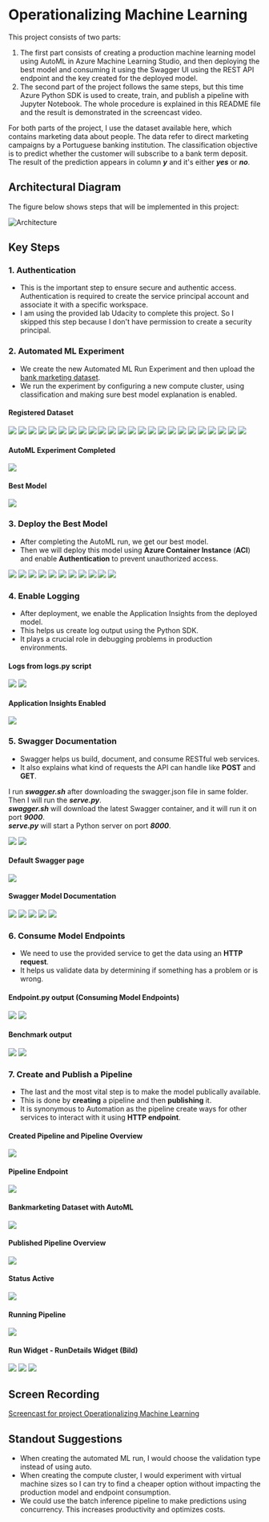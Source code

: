 # Operationalizing Machine Learning

This project consists of two parts:<br>
1. The first part consists of creating a production machine learning model using AutoML in Azure Machine Learning Studio, and then deploying the best model and consuming 
it using the Swagger UI using the REST API endpoint and the key created for the deployed model.<br>
2. The second part of the project follows the same steps, but this time Azure Python SDK is used to create, train, and publish a pipeline with Jupyter Notebook. 
The whole procedure is explained in this README file and the result is demonstrated in the screencast video.<br>

For both parts of the project, I use the dataset available here, which contains marketing data about people. 
The data refer to direct marketing campaigns by a Portuguese banking institution. 
The classification objective is to predict whether the customer will subscribe to a bank term deposit. 
The result of the prediction appears in column **_y_** and it's either **_yes_** or **_no_**.

## Architectural Diagram
The figure below shows steps that will be implemented in this project:

![Architecture](screenshots/Architecture.PNG)

## Key Steps

### 1. Authentication

- This is the important step to ensure secure and authentic access. Authentication is required to create the service principal account and associate it with a specific workspace.
- I am using the provided lab Udacity to complete this project. 
So I skipped this step because I don't have permission to create a security principal.

### 2. Automated ML Experiment

- We create the new Automated ML Run Experiment and then upload the [bank marketing dataset](https://automlsamplenotebookdata.blob.core.windows.net/automl-sample-notebook-data/bankmarketing_train.csv). <br>
- We run the experiment by configuring a new compute cluster, using classification and making sure best model explanation is enabled.

#### Registered Dataset
![](screenshots/1_0_Bankmarketing_Dataset_available.PNG)
![](screenshots/1_1_Bankmarketing_Dataset.PNG)
![](screenshots/2_2_Dataset.PNG)
![](screenshots/2_3_Dataset.PNG)
![](screenshots/2_4_Dataset.PNG)
![](screenshots/2_5_Dataset.PNG)
![](screenshots/2_6_Dataset.PNG)
![](screenshots/2_7_Dataset.PNG)
![](screenshots/2_8_Dataset.PNG)
![](screenshots/2_9_Dataset.PNG)
![](screenshots/2_10_Dataset.PNG)
![](screenshots/2_10a_Dataset.PNG)
![](screenshots/2_11_Dataset.PNG)
![](screenshots/2_12_Dataset.PNG)
![](screenshots/2_13_Dataset.PNG)
![](screenshots/2_14_Dataset.PNG)
![](screenshots/2_15_Dataset.PNG)
![](screenshots/2_16_Dataset.PNG)
![](screenshots/2_17_Dataset.PNG)
![](screenshots/2_18_Dataset.PNG)
![](screenshots/2_19_Dataset.PNG)
![](screenshots/2_20_Dataset.PNG)
![](screenshots/2_21_Dataset.PNG)
![](screenshots/2_22_Dataset.PNG)

#### AutoML Experiment Completed
![](screenshots/2_0_Experiment_completed.PNG)

#### Best Model
![](screenshots/2_1_Best_model.PNG)


### 3. Deploy the Best Model

- After completing the AutoML run, we get our best model. <br>
- Then we will deploy this model using **Azure Container Instance** (**ACI**) and enable **Authentication** to prevent unauthorized access.

![](screenshots/3_0_Deploy_Model.PNG)
![](screenshots/3_1_Top4_Feature.PNG)
![](screenshots/3_2_Top4_Feature.PNG)
![](screenshots/3_3_Metrics.PNG)
![](screenshots/3_4_Metrics.PNG)
![](screenshots/3_5_Accuracy_Precision.PNG)
![](screenshots/3_6_Accuracy_ROC.PNG)
![](screenshots/3_7_Accuracy_Calibration.PNG)
![](screenshots/3_8_Accuracy_Lift.PNG)
![](screenshots/3_9_Accuracy_Cumulativ_Gains.PNG)
![](screenshots/3_10_Confusion_matrix.PNG)

### 4. Enable Logging

- After deployment, we enable the Application Insights from the deployed model. <br>
- This helps us create log output using the Python SDK. <br>
- It plays a crucial role in debugging problems in production environments.

#### Logs from logs.py script
![](screenshots/5_0_Logs.PNG)
![](screenshots/5_1_Logs.PNG)

#### Application Insights Enabled
![](screenshots/4_Application_Insights.PNG)

### 5. Swagger Documentation

- Swagger helps us build, document, and consume RESTful web services. <br>
- It also explains what kind of requests the API can handle like **POST** and **GET**.

I run ***swagger.sh*** after downloading the swagger.json file in same folder. Then I will run the ***serve.py***. <br>
***swagger.sh*** will download the latest Swagger container, and it will run it on port ***9000***. <br>
***serve.py*** will start a Python server on port ***8000***.

![](screenshots/6_0_Swagger.PNG)
![](screenshots/6_1_Swagger.PNG)

#### Default Swagger page
![](screenshots/6_2_Swagger.PNG)

#### Swagger Model Documentation
![](screenshots/6_3_Serve.PNG)
![](screenshots/6_4_Serve.PNG)
![](screenshots/6_5_Serve.PNG)
![](screenshots/6_6_Serve.PNG)
![](screenshots/6_7_Serve.PNG)

### 6. Consume Model Endpoints

- We need to use the provided service to get the data using an **HTTP request**. <br>
- It helps us validate data by determining if something has a problem or is wrong.

#### Endpoint.py output (Consuming Model Endpoints)
![](screenshots/7_0_Endpoints.PNG)
![](screenshots/7_1_Endpoints.PNG)

#### Benchmark output
![](screenshots/8_0_Benchmark.PNG)
![](screenshots/8_1_Benchmark.PNG)

### 7. Create and Publish a Pipeline

- The last and the most vital step is to make the model publically available. <br>
- This is done by **creating** a pipeline and then **publishing** it. <br>
- It is synonymous to Automation as the pipeline create ways for other services to interact with it using **HTTP endpoint**.

#### Created Pipeline and Pipeline Overview 
![](screenshots/9_0_Pipeline.PNG)

#### Pipeline Endpoint
![](screenshots/9_1_Pipeline_endpoint.PNG)

#### Bankmarketing Dataset with AutoML
![](screenshots/10_Bankmarketing_Dataset_AutoML.PNG)

#### Published Pipeline Overview
![](screenshots/12_Published_Pipeline_Overview.PNG)

#### Status Active
![](screenshots/11_REST_Endpoint_Active.PNG)

#### Running Pipeline
![](screenshots/13_Schedule_Run.PNG)

#### Run Widget - RunDetails Widget (Bild)
![](screenshots/14_0_Use_RunDetails_Widget.PNG)
![](screenshots/14_1_Use_RunDetails_Widget.PNG)
![](screenshots/14_2_Use_RunDetails_Widget.PNG)

## Screen Recording
[Screencast for project Operationalizing Machine Learning](https://youtu.be/EXNp3GZEvEk)

## Standout Suggestions
- When creating the automated ML run, I would choose the validation type instead of using auto.
- When creating the compute cluster, I would experiment with virtual machine sizes so I can try to find a cheaper option without impacting the production model and endpoint consumption.
- We could use the batch inference pipeline to make predictions using concurrency. This increases productivity and optimizes costs.
